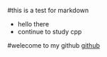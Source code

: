 #this is a test for markdown
* hello there 
* continue to study cpp 

#welecome to my github
[github](www.github.com/pengwubj)


